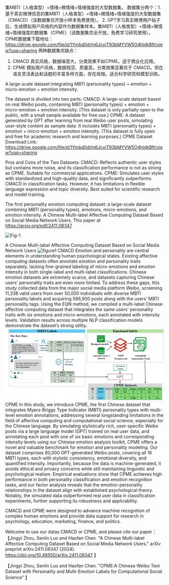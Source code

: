 集MBTI（人格类型）+情绪+微情绪+情绪强度的大型数据集。
数据集分两个：1. 基于真实微博信息的集MBTI（人格类型）+情绪+微情绪+情绪强度的大型数据集（CMACD）（该数据集仅开放小样本免费使用）。
2. GPT学习真实微博用户帖子后，生成模拟用户风格的内容作为数据集样本。集MBTI（人格类型）+情绪+微情绪+情绪强度的数据集（CPME）（该数据集完全开放，免费学习研究使用）。
CPME数据集下载地址：https://drive.google.com/file/d/1Ymbd0drln6JcyiT93bMYVW5O4hjdkBft/view?usp=sharing
两种数据集优缺点：
1. CMACD 真实风格，数据噪音大，分类效果不如CPME。适于商业化应用。
2. CPME 模拟用户风格，数据规范、质量高，分类效果显著优于 CMACD。但在语言灵活表达和话题的丰富多样方面，存在局限。适合科学研究和模型训练。

A large-scale dataset integrating MBTI (personality types) + emotion + micro-emotion + emotion intensity.

The dataset is divided into two parts:
CMACD: A large-scale dataset based on real Weibo posts, containing MBTI (personality types) + emotion + micro-emotion + emotion intensity. (This dataset is only partially open to the public, with a small sample available for free use.)
CPME: A dataset generated by GPT after learning from real Weibo user posts, simulating user-style content as sample data. It includes MBTI (personality types) + emotion + micro-emotion + emotion intensity. (This dataset is fully open and free for academic research and learning purposes.)
CPME Dataset Download Link: https://drive.google.com/file/d/1Ymbd0drln6JcyiT93bMYVW5O4hjdkBft/view?usp=sharing

Pros and Cons of the Two Datasets:
CMACD: Reflects authentic user styles but contains more noise, and its classification performance is not as strong as CPME. Suitable for commercial applications.
CPME: Simulates user styles with standardized and high-quality data, and significantly outperforms CMACD in classification tasks. However, it has limitations in flexible language expression and topic diversity. Best suited for scientific research and model training.

The first personality emotion computing dataset: a large-scale dataset combining MBTI (personality types), emotions, micro-emotions, and emotion intensity.
A Chinese Multi-label Affective Computing Dataset Based on Social Media Network Users.
This paper at https://arxiv.org/pdf/2411.08347


![Fig-1](https://github.com/user-attachments/assets/125dc94e-4ee0-4867-aaed-8f06e48e4617)

A Chinese Multi-label Affective Computing Dataset Based on Social Media Network Users
![figure1](https://github.com/user-attachments/assets/8c747260-635e-4f8c-aad1-78b49bc5e5d7)
CMACD
Emotion and personality are central elements in understanding human psychological states. 
Existing affective computing datasets often annotate emotion and personality traits separately, lacking fine-grained labeling of micro-emotions
and emotion intensity in both single-label and multi-label classifications.
Chinese emotion datasets are extremely scarce, and datasets capturing Chinese users’ personality traits are even more limited. 
To address these gaps, this study collected data from the major social media platform Weibo, 
screening 11,338 valid users from over 50,000 individuals with diverse MBTI personality labels and acquiring 566,900 posts along with the users’ MBTI personality tags.
Using the EQN method, we compiled a multi-label Chinese affective computing dataset that integrates the same users' personality traits with six emotions and micro-emotions, 
each annotated with intensity levels. Validation results across multiple NLP classification models demonstrate the dataset’s strong utility.
![GitHub Logo](https://github.com/yeaso/Chinese-Affective-Computing-Dataset/blob/main/Fig-2.jpg)
CPME
In this study, we introduce CPME, the first Chinese dataset that integrates Myers-Briggs Type Indicator (MBTI) personality types with multi-level emotion annotations, addressing several longstanding limitations in the field of affective computing and computational social science, especially for the Chinese language. By simulating stylistically rich, user-specific Weibo posts via a large language model (GPT) trained on real user data, and annotating each post with one of six basic emotions and corresponding intensity levels using our Chinese emotion analysis toolkit, CPME offers a novel and valuable benchmark for emotion and personality modeling.
Our dataset comprises 80,000 GPT-generated Weibo posts, covering all 16 MBTI types, each with stylistic consistency, emotional diversity, and quantified intensity. Importantly, because the data is machine-generated, it avoids ethical and privacy concerns while still maintaining linguistic and psychological realism. Empirical evaluations show that CPME achieves high performance in both personality classification and emotion recognition tasks, and our factor analysis reveals that the emotion-personality relationships in the dataset align with established psychological theory. Notably, the simulated data outperformed real user data in classification experiments, further supporting its robustness and applicability.



CMACD and CPME were designed to advance machine recognition of complex human emotions and provide data support for research in psychology, education, marketing, finance, and politics.



Welcome to use our datas CMACD or CPME, and please cite our paper：
【Jingyi Zhou, Senlin Luo and Haofan Chen. "A Chinese Multi-label Affective Computing Dataset Based on Social Media Network Users." arXiv preprint 	arXiv:2411.08347 (2024).
https://doi.org/10.48550/arXiv.2411.08347
】

【Jingyi Zhou, Senlin Luo and Haofan Chen. "CPME:A Chinese Weibo Text Dataset with Personality and Multi-Emotion Labels for Computational Social Science"       】





